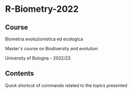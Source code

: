 # R-Biometry-2022
## Course
Biometria evoluzionistica ed ecologica

Master's course on Biodiversity and evolution 

University of Bologna - 2022/23

## Contents
Quick shortcut of commands related to the topics presented

